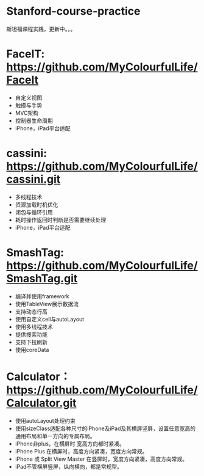 # Stanford-course-practice
斯坦福课程实践，更新中。。。

# FaceIT: https://github.com/MyColourfulLife/FaceIt
- 自定义视图
- 触摸与手势
- MVC架构
- 控制器生命周期
- iPhone，iPad平台适配

# cassini: https://github.com/MyColourfulLife/cassini.git
- 多线程技术
- 资源加载时机优化
- 闭包与循环引用
- 耗时操作返回时判断是否需要继续处理
- iPhone，iPad平台适配

# SmashTag: https://github.com/MyColourfulLife/SmashTag.git
- 编译并使用framework
- 使用TableView展示数据流
- 支持动态行高
- 使用自定义cell与autoLayout
- 使用多线程技术
- 提供搜索功能
- 支持下拉刷新
- 使用coreData

# Calculator：https://github.com/MyColourfulLife/Calculator.git
- 使用autoLayout处理约束
- 使用sizeClass适配各种尺寸的iPhone及iPad及其横屏竖屏，设置任意宽高的通用布局和单一方向的专属布局。
- iPhone非plus，在横屏时 宽高方向都时紧凑。
- iPhone Plus 在横屏时，高度方向紧凑，宽度方向常规。
- iPhone 或 Split View Master 在竖屏时，宽度方向紧凑，高度方向常规。
- iPad不管横屏竖屏，纵向横向，都是常规型。
